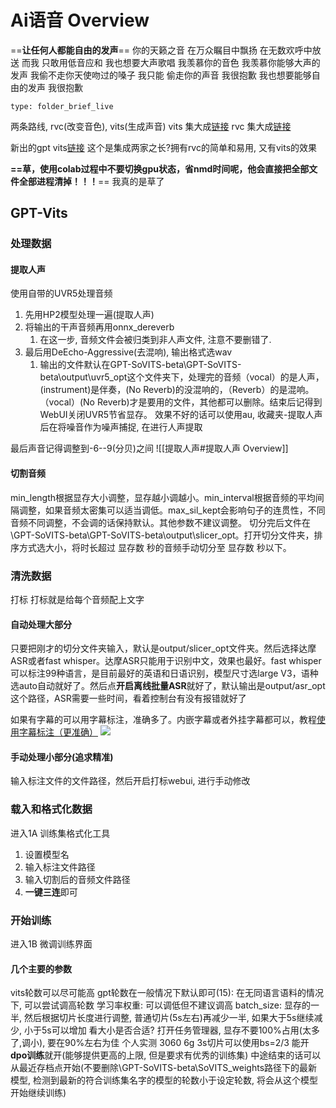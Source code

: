 # Ai语音 Overview
 ==**让任何人都能自由的发声**==
 你的天籁之音
 在万众瞩目中飘扬
 在无数欢呼中放送
 而我
 只敢用低音应和
 我也想要大声歌唱
 我羡慕你的音色
 我羡慕你能够大声的发声
 我偷不走你天使吻过的嗓子
 我只能
 偷走你的声音
 我很抱歉
 我也想要能够自由的发声
 我很抱歉
 
```ccard
type: folder_brief_live
```

两条路线, rvc(改变音色), vits(生成声音)
vits 集大成[链接](https://www.bilibili.com/video/BV1hp4y1K78E/)
rvc 集大成[链接](https://www.bilibili.com/video/BV1pm4y1z7Gm/)

新出的gpt vits[链接](https://www.bilibili.com/video/BV12g4y1m7Uw/)
这个是集成两家之长?拥有rvc的简单和易用, 又有vits的效果

**==草，使用colab过程中不要切换gpu状态，省nmd时间呢，他会直接把全部文件全部进程清掉！！！**==
我真的是草了

## GPT-Vits

### 处理数据
#### 提取人声
使用自带的UVR5处理音频
1. 先用HP2模型处理一遍(提取人声)
2. 将输出的干声音频再用onnx_dereverb
	1. 在这一步, 音频文件会被归类到非人声文件, 注意不要删错了.
3. 最后用DeEcho-Aggressive(去混响), 输出格式选wav
	1. 输出的文件默认在GPT-SoVITS-beta\GPT-SoVITS-beta\output\uvr5_opt这个文件夹下，处理完的音频（vocal）的是人声，(instrument)是伴奏，(No Reverb)的没混响的，（Reverb）的是混响。（vocal）(No Reverb)才是要用的文件，其他都可以删除。结束后记得到WebUI关闭UVR5节省显存。
效果不好的话可以使用au, 收藏夹-提取人声后在将噪音作为噪声捕捉, 在进行人声提取

最后声音记得调整到-6--9(分贝)之间
![[提取人声#提取人声 Overview]]

#### 切割音频
min_length根据显存大小调整，显存越小调越小。min_interval根据音频的平均间隔调整，如果音频太密集可以适当调低。max_sil_kept会影响句子的连贯性，不同音频不同调整，不会调的话保持默认。其他参数不建议调整。
切分完后文件在\GPT-SoVITS-beta\GPT-SoVITS-beta\output\slicer_opt。打开切分文件夹，排序方式选大小，将时长超过 显存数 秒的音频手动切分至 显存数 秒以下。
### 清洗数据
打标
打标就是给每个音频配上文字
#### 自动处理大部分
只要把刚才的切分文件夹输入，默认是output/slicer_opt文件夹。然后选择达摩ASR或者fast whisper。达摩ASR只能用于识别中文，效果也最好。fast whisper可以标注99种语言，是目前最好的英语和日语识别，模型尺寸选large V3，语种选auto自动就好了。然后点**开启离线批量ASR**就好了，默认输出是output/asr_opt这个路径，ASR需要一些时间，看着控制台有没有报错就好了

如果有字幕的可以用字幕标注，准确多了。内嵌字幕或者外挂字幕都可以，教程[使用字幕标注（更准确）](https://www.yuque.com/baicaigongchang1145haoyuangong/ib3g1e/pqn7zn003kduyye2?singleDoc# "使用字幕标注（更准确）")
![](https://cdn.nlark.com/yuque/0/2024/png/42546880/1707523954744-806ac45d-1f0c-46b7-be3b-c7b70a1da697.png)

#### 手动处理小部分(追求精准)
输入标注文件的文件路径，然后开启打标webui, 进行手动修改
### 载入和格式化数据
进入1A 训练集格式化工具
1. 设置模型名
2. 输入标注文件路径
3. 输入切割后的音频文件路径
4. **一键三连**即可
### 开始训练
进入1B 微调训练界面
#### 几个主要的参数
vits轮数可以尽可能高
gpt轮数在一般情况下默认即可(15): 在无同语言语料的情况下, 可以尝试调高轮数
学习率权重: 可以调低但不建议调高
batch_size: 显存的一半, 然后根据切片长度进行调整, 普通切片(5s左右)再减少一半, 如果大于5s继续减少, 小于5s可以增加
	看大小是否合适? 打开任务管理器, 显存不要100%占用(太多了,调小), 要在90%左右为佳
	个人实测 3060 6g 3s切片可以使用bs=2/3
能开**dpo训练**就开(能够提供更高的上限, 但是要求有优秀的训练集)
中途结束的话可以从最近存档点开始(不要删除\GPT-SoVITS-beta\SoVITS_weights路径下的最新模型, 检测到最新的符合训练集名字的模型的轮数小于设定轮数, 将会从这个模型开始继续训练)